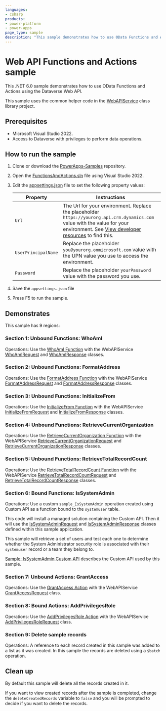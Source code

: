 ```yaml
---
languages:
- csharp
products:
- power-platform
- power-apps
page_type: sample
description: "This sample demonstrates how to use OData Functions and Actions using the Dataverse Web API."
---
```

# Web API Functions and Actions sample

This .NET 6.0 sample demonstrates how to use OData Functions and Actions using the Dataverse Web API.

This sample uses the common helper code in the [WebAPIService](../WebAPIService) class library project.

## Prerequisites

- Microsoft Visual Studio 2022.
- Access to Dataverse with privileges to perform data operations.

## How to run the sample

1. Clone or download the [PowerApps-Samples](https://github.com/microsoft/PowerApps-Samples) repository.
1. Open the [FunctionsAndActions.sln]([/FunctionsAndActions.sln](https://github.com/microsoft/PowerApps-Samples/blob/master/dataverse/webapi/C%23-NETx/FunctionsAndActions/FunctionsAndActions.sln)) file using Visual Studio 2022.
1. Edit the [appsettings.json](https://github.com/microsoft/PowerApps-Samples/blob/master/dataverse/webapi/C%23-NETx/appsettings.json) file to set the following property values:

   |Property|Instructions  |
   |---------|---------|
   |`Url`|The Url for your environment. Replace the placeholder `https://yourorg.api.crm.dynamics.com` value with the value for your environment. See [View developer resources](https://docs.microsoft.com/power-apps/developer/data-platform/view-download-developer-resources) to find this. |
   |`UserPrincipalName`|Replace the placeholder `you@yourorg.onmicrosoft.com` value with the UPN value you use to access the environment.|
   |`Password`|Replace the placeholder `yourPassword` value with the password you use.|

1. Save the `appsettings.json` file
1. Press F5 to run the sample.

## Demonstrates

This sample has 9 regions:

### Section 1: Unbound Functions: WhoAmI

Operations: Use the [WhoAmI Function](https://docs.microsoft.com/power-apps/developer/data-platform/webapi/reference/whoami) with the WebAPIService [WhoAmIRequest](../WebAPIService/Messages/WhoAmIRequest.cs) and [WhoAmIResponse](../WebAPIService/Messages/WhoAmIResponse.cs) classes.

### Section 2: Unbound Functions: FormatAddress

Operations: Use the [FormatAddress Function](https://docs.microsoft.com/power-apps/developer/data-platform/webapi/reference/formataddress) with the WebAPIService [FormatAddressRequest](../WebAPIService/Messages/FormatAddressRequest.cs) and [FormatAddressResponse](../WebAPIService/Messages/FormatAddressResponse.cs) classes.

### Section 3: Unbound Functions: InitializeFrom

Operations: Use the [InitializeFrom Function](https://docs.microsoft.com/power-apps/developer/data-platform/webapi/reference/initializefrom) with the WebAPIService [InitializeFromRequest](../WebAPIService/Messages/InitializeFromRequest.cs) and [InitializeFromResponse](../WebAPIService/Messages/InitializeFromResponse.cs) classes.

### Section 4: Unbound Functions: RetrieveCurrentOrganization

Operations: Use the [RetrieveCurrentOrganization Function](https://docs.microsoft.com/power-apps/developer/data-platform/webapi/reference/retrievecurrentorganization) with the WebAPIService [RetrieveCurrentOrganizationRequest](../WebAPIService/Messages/RetrieveCurrentOrganizationRequest.cs) and [RetrieveCurrentOrganizationResponse](../WebAPIService/Messages/RetrieveCurrentOrganizationResponse.cs) classes.

### Section 5: Unbound Functions: RetrieveTotalRecordCount

Operations: Use the [RetrieveTotalRecordCount Function](https://docs.microsoft.com/power-apps/developer/data-platform/webapi/reference/retrievetotalrecordcount) with the WebAPIService [RetrieveTotalRecordCountRequest](../WebAPIService/Messages/RetrieveTotalRecordCountRequest.cs) and [RetrieveTotalRecordCountResponse](../WebAPIService/Messages/RetrieveTotalRecordCountResponse.cs) classes.

### Section 6: Bound Functions: IsSystemAdmin

Operations: Use a custom `sample_IsSystemAdmin` operation created using Custom API as a function bound to the `systemuser` table.

This code will install a managed solution containing the Custom API. Then it will use the [IsSystemAdminRequest](Messages/IsSystemAdminRequest.cs) and [IsSystemAdminResponse](Messages/IsSystemAdminResponse.cs) classes defined within this sample application.

This sample will retrieve a set of users and test each one to determine whether the System Administrator security role is associated with their `systemuser` record or a team they belong to.

[Sample: IsSystemAdmin Custom API](../../../orgsvc/C%23/IsSystemAdminCustomAPI/) describes the Custom API used by this sample.

### Section 7: Unbound Actions: GrantAccess

Operations: Use the [GrantAccess Action](https://docs.microsoft.com/power-apps/developer/data-platform/webapi/reference/grantaccess) with the WebAPIService [GrantAccessRequest](../WebAPIService/Messages/GrantAccessRequest.cs) class.

### Section 8: Bound Actions: AddPrivilegesRole

Operations: Use the [AddPrivilegesRole Action](https://docs.microsoft.com/power-apps/developer/data-platform/webapi/reference/addprivilegesrole) with the WebAPIService [AddPrivilegesRoleRequest](../WebAPIService/Messages/AddPrivilegesRoleRequest.cs) class.

### Section 9: Delete sample records

Operations: A reference to each record created in this sample was added to a list as it was created. In this sample the records are deleted using a `$batch` operation.

## Clean up

By default this sample will delete all the records created in it.

If you want to view created records after the sample is completed, change the `deleteCreatedRecords` variable to `false` and you will be prompted to decide if you want to delete the records.
